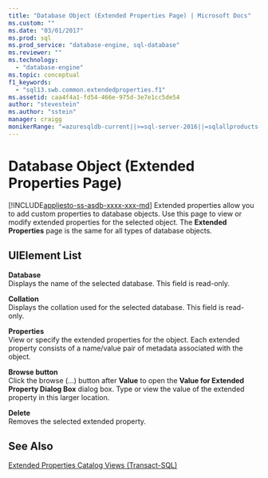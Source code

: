 ```yaml
---
title: "Database Object (Extended Properties Page) | Microsoft Docs"
ms.custom: ""
ms.date: "03/01/2017"
ms.prod: sql
ms.prod_service: "database-engine, sql-database"
ms.reviewer: ""
ms.technology: 
  - "database-engine"
ms.topic: conceptual
f1_keywords: 
  - "sql13.swb.common.extendedproperties.f1"
ms.assetid: caa4f4a1-fd54-466e-975d-3e7e1cc5de54
author: "stevestein"
ms.author: "sstein"
manager: craigg
monikerRange: "=azuresqldb-current||>=sql-server-2016||=sqlallproducts-allversions||>=sql-server-linux-2017||=azuresqldb-mi-current"
---
```

# Database Object (Extended Properties Page)
[!INCLUDE[appliesto-ss-asdb-xxxx-xxx-md](../../includes/appliesto-ss-asdb-xxxx-xxx-md.md)]
  Extended properties allow you to add custom properties to database objects. Use this page to view or modify extended properties for the selected object. The **Extended Properties** page is the same for all types of database objects.  
  
## UIElement List  
 **Database**  
 Displays the name of the selected database. This field is read-only.  
  
 **Collation**  
 Displays the collation used for the selected database. This field is read-only.  
  
 **Properties**  
 View or specify the extended properties for the object. Each extended property consists of a name/value pair of metadata associated with the object.  
  
 **Browse button**  
 Click the browse (…) button after **Value** to open the **Value for Extended Property Dialog Box** dialog box. Type or view the value of the extended property in this larger location.  
  
 **Delete**  
 Removes the selected extended property.  
  
## See Also  
 [Extended Properties Catalog Views &#40;Transact-SQL&#41;](http://msdn.microsoft.com/library/f39fd324-efd4-4468-884c-bf77ed1a026f)  
  
  
